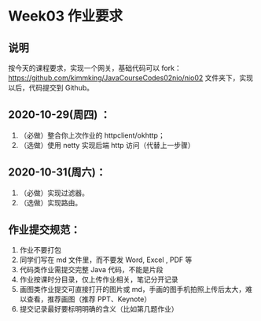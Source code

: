 # Week03 作业要求
## 说明
按今天的课程要求，实现一个网关，基础代码可以 fork：https://github.com/kimmking/JavaCourseCodes02nio/nio02 文件夹下，实现以后，代码提交到 Github。 

## 2020-10-29(周四) ：
1. （必做）整合你上次作业的 httpclient/okhttp；
2. （选做）使用 netty 实现后端 http 访问（代替上一步骤）

## 2020-10-31(周六)：

1. （必做）实现过滤器。
2. （选做）实现路由。
 
## 作业提交规范：
1. 作业不要打包 
2. 同学们写在 md 文件里，而不要发 Word, Excel , PDF 等 
3. 代码类作业需提交完整 Java 代码，不能是片段 
4. 作业按课时分目录，仅上传作业相关，笔记分开记录 
5. 画图类作业提交可直接打开的图片或 md，手画的图手机拍照上传后太大，难以查看，推荐画图（推荐 PPT、Keynote） 
6. 提交记录最好要标明明确的含义（比如第几题作业） 